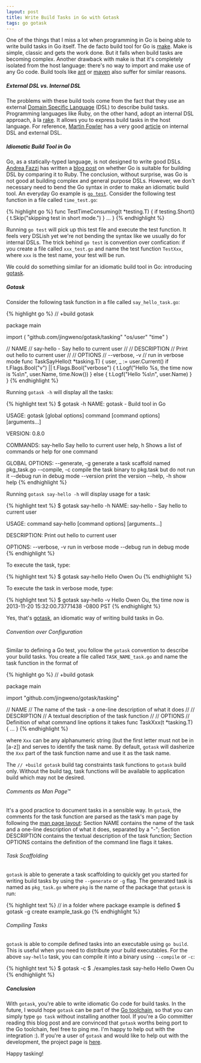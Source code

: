 ```yaml
---
layout: post
title: Write Build Tasks in Go with Gotask
tags: go gotask
---
```


One of the things that I miss a lot when programming in Go is being able to write build tasks in Go itself.
The de facto build tool for Go is [make](http://www.gnu.org/software/make/).
Make is simple, classic and gets the work done. But it falls when build tasks are becoming complex.
Another drawback with make is that it's completely isolated from the host language: there's no way to import and make use of any Go code.
Build tools like [ant](http://ant.apache.org/) or [maven](http://maven.apache.org/what-is-maven.html) also suffer for similar reasons.

##### External DSL vs. Internal DSL

The problems with these build tools come from the fact that they use an external [Domain Specific Language](http://en.wikipedia.org/wiki/Domain_Specific_Language) (DSL) to describe build tasks.
Programming languages like Ruby, on the other hand, adopt an internal DSL approach, à la [rake](http://rake.rubyforge.org/).
It allows you to express build tasks in the host language.
For reference, [Martin Fowler](http://martinfowler.com/) has a very good [article](http://martinfowler.com/bliki/DomainSpecificLanguage.html) on internal DSL and external DSL.

##### Idiomatic Build Tool in Go

Go, as a statically-typed language, is not designed to write good DSLs.
[Andrea Fazzi](https://twitter.com/remogatto) has written a [blog post](http://freecella.blogspot.ca/2010/03/is-go-suitable-for-building-dsl.html) on whether Go is suitable for building DSL by comparing it to Ruby.
The conclusion, without surprise, was Go is not good at building complex and general purpose DSLs.
However, we don't necessary need to bend the Go syntax in order to make an idiomatic build tool.
An everyday Go example is [`go test`](http://golang.org/pkg/testing/). Consider the following test function in a file called `time_test.go`:

{% highlight go %}
func TestTimeConsuming(t *testing.T) {
    if testing.Short() {
        t.Skip("skipping test in short mode.")
    }
    ...
}
{% endhighlight %}

Running `go test` will pick up this test file and execute the test function.
It feels very DSLish yet we're not bending the syntax like we usually do for internal DSLs.
The trick behind `go test` is convention over confication:
if you create a file called `xxx_test.go` and name the test function `TestXxx`, where `xxx` is the test name,
your test will be run. 

We could do something similar for an idiomatic build tool in Go: introducing [gotask](https://github.com/jingweno/gotask).

##### Gotask

Consider the following task function in a file called `say_hello_task.go`:

{% highlight go %}
// +build gotask

package main

import (
    "github.com/jingweno/gotask/tasking"
    "os/user"
    "time"
)

// NAME
//    say-hello - Say hello to current user
//
// DESCRIPTION
//    Print out hello to current user
//
// OPTIONS
//    --verbose, -v
//        run in verbose mode
func TaskSayHello(t *tasking.T) {
    user, _ := user.Current()
    if t.Flags.Bool("v") || t.Flags.Bool("verbose") {
        t.Logf("Hello %s, the time now is %s\n", user.Name, time.Now())
    } else {
        t.Logf("Hello %s\n", user.Name)
    }
}
{% endhighlight %}

Running `gotask -h` will display all the tasks:

{% highlight text %}
$ gotask -h
NAME:
   gotask - Build tool in Go

USAGE:
   gotask [global options] command [command options] [arguments...]

VERSION:
   0.8.0

COMMANDS:
   say-hello    Say hello to current user
   help, h      Shows a list of commands or help for one command

GLOBAL OPTIONS:
   --generate, -g       generate a task scaffold named pkg_task.go
   --compile, -c        compile the task binary to pkg.task but do not run it
   --debug              run in debug mode
   --version            print the version
   --help, -h           show help
{% endhighlight %}

Running `gotask say-hello -h` will display usage for a task:

{% highlight text %}
$ gotask say-hello -h
NAME:
   say-hello - Say hello to current user

USAGE:
   command say-hello [command options] [arguments...]

DESCRIPTION:
   Print out hello to current user

OPTIONS:
   --verbose, -v        run in verbose mode
   --debug              run in debug mode
{% endhighlight %}

To execute the task, type:

{% highlight text %}
$ gotask say-hello
Hello Owen Ou
{% endhighlight %}

To execute the task in verbose mode, type:

{% highlight text %}
$ gotask say-hello -v
Hello Owen Ou, the time now is 2013-11-20 15:32:00.73771438 -0800 PST
{% endhighlight %}

Yes, that's [gotask](https://github.com/jingweno/gotask), an idiomatic way of writing build tasks in Go. 

###### Convention over Configuration

Similar to defining a Go test, you follow the `gotask` convention to describe your build tasks.
You create a file called `TASK_NAME_task.go` and name the task function in the format of

{% highlight go %}
// +build gotask

package main

import "github.com/jingweno/gotask/tasking"

// NAME
//    The name of the task - a one-line description of what it does
//
// DESCRIPTION
//    A textual description of the task function
//
// OPTIONS
//    Definition of what command line options it takes
func TaskXxx(t *tasking.T) {
  ...
}
{% endhighlight %}

where `Xxx` can be any alphanumeric string (but the first letter must not be in [a-z]) and serves to identify the task name.
By default, `gotask` will dasherize the `Xxx` part of the task function name and use it as the task name.

The `// +build gotask` build tag constraints task functions to `gotask` build only. Without the build tag, task functions will be available to
application build which may not be desired.

###### Comments as Man Page™

It's a good practice to document tasks in a sensible way.
In `gotask`, the comments for the task function are parsed as the task's man page by
following the [man page layout](http://en.wikipedia.org/wiki/Man_page#Layout):
Section NAME contains the name of the task and a one-line description of what it does, separated by a "-";
Section DESCRIPTION contains the textual description of the task function;
Section OPTIONS contains the definition of the command line flags it takes.

###### Task Scaffolding

`gotask` is able to generate a task scaffolding to quickly get you started for writing build tasks by using the `--generate` or `-g` flag.
The generated task is named as `pkg_task.go` where `pkg` is the name of the package that `gotask` is run:

{% highlight text %}
// in a folder where package example is defined
$ gotask -g
create example_task.go
{% endhighlight %}

###### Compiling Tasks

`gotask` is able to compile defined tasks into an executable using `go build`.
This is useful when you need to distribute your build executables.
For the above `say-hello` task, you can compile it into a binary using `--compile` or `-c`:

{% highlight text %}
$ gotask -c
$ ./examples.task say-hello
Hello Owen Ou
{% endhighlight %}

##### Conclusion

With `gotask`, you're able to write idiomatic Go code for build tasks.
In the future, I would hope `gotask` can be part of the [Go toolchain](http://golang.org/src/cmd/go), so that you can simply type `go task` without installing another tool.
If you're a Go committer reading this blog post and are convinced that `gotask` worths being port to the Go toolchain, feel free to ping me. I'm happy to help out with the integration :).
If you're a user of `gotask` and would like to help out with the development, the project page is [here](https://github.com/jingweno/gotask).  

Happy tasking!
